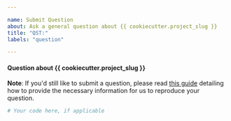 ```yaml
---

name: Submit Question
about: Ask a general question about {{ cookiecutter.project_slug }}
title: "QST:"
labels: "question"

---
```


#### Question about {{ cookiecutter.project_slug }}

**Note**: If you'd still like to submit a question, please read [this guide](
https://matthewrocklin.com/blog/work/2018/02/28/minimal-bug-reports) detailing how to
provide the necessary information for us to reproduce your question.

```python
# Your code here, if applicable
```

